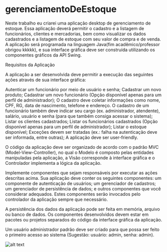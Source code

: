 # gerenciamentoDeEstoque

Neste trabalho eu criarei uma aplicação desktop de gerenciamento de estoque. Essa aplicação deverá permitir o cadastro e a listagem de funcionários, clientes e mercadorias, bem como visualizar os dados cadastrados e a listagem de estoque com seu valor de compra e de venda. A aplicação será programada na linguagem Java(fim acadêmico/professor obrigou kkkkk), e sua interface gráfica deve ser construída utilizando os componentes gráficos da API Swing.

Requisitos da Aplicação

A aplicação a ser desenvolvida deve permitir a execução das seguintes ações através de sua interface gráfica:

Autenticar um funcionário por meio de usuário e senha;
Cadastrar um novo produto;
Cadastrar um novo funcionário (Opção disponível apenas para um perfil de administrador);
O cadastro deve coletar informações como nome, CPF, RG, data de nascimento, telefone e endereço. O cadastro de um funcionário também deve indicar seu cargo (ex. administrador, atendente), salário, usuário e senha (para que também consiga acessar o sistema);
Listar os clientes cadastrados;
Listar os funcionários cadastrados (Opção disponível apenas para um perfil de administrador);
Listar o estoque disponível;
Exceções devem ser tratadas (ex.: falha na autenticação deve ser informada, entre outras);
A aplicação deve ser user-friendly.

O código da aplicação deve ser organizado de acordo com o padrão MVC (Model-View-Controller), no qual o Modelo é composto pelas entidades manipuladas pela aplicação, a Visão corresponde à interface gráfica e o Controlador implementa a lógica da aplicação.

Implemente componentes que sejam responsáveis por executar as ações descritas acima. Sua aplicação deve conter os seguintes componentes: um componente de autenticação de usuários; um gerenciador de cadastros; um gerenciador de persistência de dados; e outros componentes que você considerar adequados. Estes componentes serão invocados pelo controlador da aplicação sempre que necessário.

A persistência dos dados da aplicação pode ser feita em memória, arquivo ou banco de dados. Os componentes desenvolvidos devem estar em pacotes ou projetos separados do código da interface gráfica da aplicação.

Um usuário administrador padrão deve ser criado para que possa ser feito o primeiro acesso ao sistema (Sugestão: usuário: admin, senha: admin).


![alt text](https://github.com/ViniciusmDias/gerenciamentoDeEstoque/tree/master/TelasGDE/login.jpeg)

